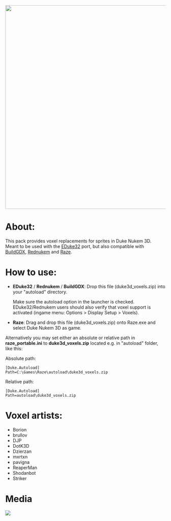 <img src="http://hrp.duke4.net/misc/voxelpack_github.png" width="640"/>

# About:

This pack provides voxel replacements for sprites in Duke Nukem 3D.
Meant to be used with the <a href="http://dukeworld.duke4.net/eduke32" target= "_blank">EDuke32</a> port, but also compatible with <a href="http://m210.duke4.net" target= "_blank">BuildGDX</a>, <a href="https://github.com/nukeykt/NBlood/releases" target= "_blank">Rednukem</a> and <a href="https://raze.zdoom.org/about" target= "_blank">Raze</a>.

# How to use:

- **EDuke32** / **Rednukem** / **BuildGDX**: Drop this file (duke3d_voxels.zip) into your "autoload" directory.

  Make sure the autoload option in the launcher is checked. EDuke32/Rednukem users should also verify that voxel support is activated (ingame menu: Options > Display Setup > Voxels).

- **Raze**: Drag and drop this file (duke3d_voxels.zip) onto Raze.exe and select Duke Nukem 3D as game. 

Alternatively you may set either an absolute or relative path in **raze_portable.ini** to **duke3d_voxels.zip** located e.g. in "autoload" folder, like this:

Absolute path:

	[Duke.Autoload]
	Path=C:\Games\Raze\autoload\duke3d_voxels.zip

Relative path:

	[Duke.Autoload]
	Path=autoload\duke3d_voxels.zip

# Voxel artists:

- Borion
- brullov
- DJP
- DotK3D
- Dzierzan
- mxrtxn
- pavigna
- ReaperMan
- Shodanbot
- Striker

# Media

![](https://imgur.com/WSQIXnS.png)
